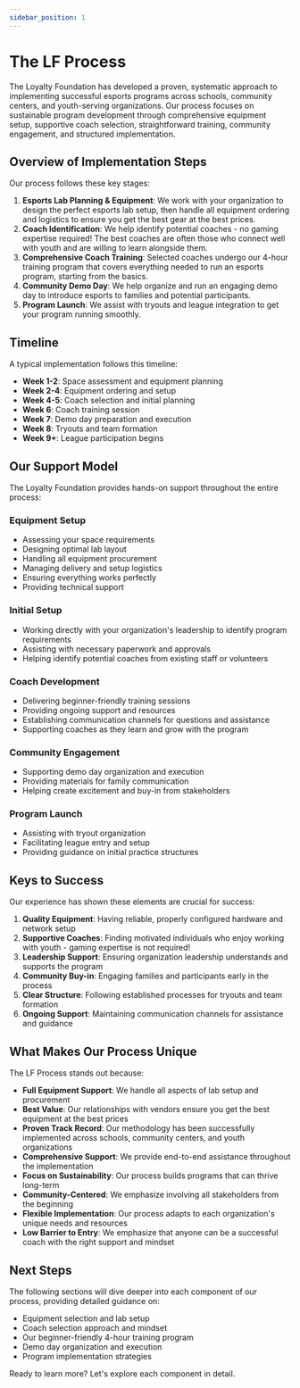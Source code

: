 ```yaml
---
sidebar_position: 1
---
```



# The LF Process

The Loyalty Foundation has developed a proven, systematic approach to implementing successful esports programs across schools, community centers, and youth-serving organizations. Our process focuses on sustainable program development through comprehensive equipment setup, supportive coach selection, straightforward training, community engagement, and structured implementation.

## Overview of Implementation Steps

Our process follows these key stages:

1. **Esports Lab Planning & Equipment**: We work with your organization to design the perfect esports lab setup, then handle all equipment ordering and logistics to ensure you get the best gear at the best prices.
2. **Coach Identification**: We help identify potential coaches - no gaming expertise required! The best coaches are often those who connect well with youth and are willing to learn alongside them.
3. **Comprehensive Coach Training**: Selected coaches undergo our 4-hour training program that covers everything needed to run an esports program, starting from the basics.
4. **Community Demo Day**: We help organize and run an engaging demo day to introduce esports to families and potential participants.
5. **Program Launch**: We assist with tryouts and league integration to get your program running smoothly.

## Timeline

A typical implementation follows this timeline:

- **Week 1-2**: Space assessment and equipment planning
- **Week 2-4**: Equipment ordering and setup
- **Week 4-5**: Coach selection and initial planning
- **Week 6**: Coach training session
- **Week 7**: Demo day preparation and execution
- **Week 8**: Tryouts and team formation
- **Week 9+**: League participation begins

## Our Support Model

The Loyalty Foundation provides hands-on support throughout the entire process:

### Equipment Setup
- Assessing your space requirements
- Designing optimal lab layout
- Handling all equipment procurement
- Managing delivery and setup logistics
- Ensuring everything works perfectly
- Providing technical support

### Initial Setup
- Working directly with your organization's leadership to identify program requirements
- Assisting with necessary paperwork and approvals
- Helping identify potential coaches from existing staff or volunteers

### Coach Development
- Delivering beginner-friendly training sessions
- Providing ongoing support and resources
- Establishing communication channels for questions and assistance
- Supporting coaches as they learn and grow with the program

### Community Engagement
- Supporting demo day organization and execution
- Providing materials for family communication
- Helping create excitement and buy-in from stakeholders

### Program Launch
- Assisting with tryout organization
- Facilitating league entry and setup
- Providing guidance on initial practice structures

## Keys to Success

Our experience has shown these elements are crucial for success:

1. **Quality Equipment**: Having reliable, properly configured hardware and network setup
2. **Supportive Coaches**: Finding motivated individuals who enjoy working with youth - gaming expertise is not required!
3. **Leadership Support**: Ensuring organization leadership understands and supports the program
4. **Community Buy-in**: Engaging families and participants early in the process
5. **Clear Structure**: Following established processes for tryouts and team formation
6. **Ongoing Support**: Maintaining communication channels for assistance and guidance

## What Makes Our Process Unique

The LF Process stands out because:

- **Full Equipment Support**: We handle all aspects of lab setup and procurement
- **Best Value**: Our relationships with vendors ensure you get the best equipment at the best prices
- **Proven Track Record**: Our methodology has been successfully implemented across schools, community centers, and youth organizations
- **Comprehensive Support**: We provide end-to-end assistance throughout the implementation
- **Focus on Sustainability**: Our process builds programs that can thrive long-term
- **Community-Centered**: We emphasize involving all stakeholders from the beginning
- **Flexible Implementation**: Our process adapts to each organization's unique needs and resources
- **Low Barrier to Entry**: We emphasize that anyone can be a successful coach with the right support and mindset

## Next Steps

The following sections will dive deeper into each component of our process, providing detailed guidance on:

- Equipment selection and lab setup
- Coach selection approach and mindset
- Our beginner-friendly 4-hour training program
- Demo day organization and execution
- Program implementation strategies

Ready to learn more? Let's explore each component in detail.